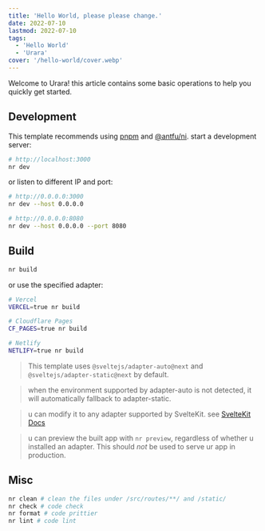 ```yaml
---
title: 'Hello World, please please change.'
date: 2022-07-10
lastmod: 2022-07-10
tags:
  - 'Hello World'
  - 'Urara'
cover: '/hello-world/cover.webp'
---
```


Welcome to Urara! this article contains some basic operations to help you quickly get started.

## Development

This template recommends using [pnpm](https://pnpm.io) and [@antfu/ni](https://github.com/antfu/ni). start a development server:

```bash
# http://localhost:3000
nr dev
```

or listen to different IP and port:

```bash
# http://0.0.0.0:3000
nr dev --host 0.0.0.0

# http://0.0.0.0:8080
nr dev --host 0.0.0.0 --port 8080
```

## Build

```bash
nr build
```

or use the specified adapter:

```bash
# Vercel
VERCEL=true nr build

# Cloudflare Pages
CF_PAGES=true nr build

# Netlify
NETLIFY=true nr build
```

> This template uses `@sveltejs/adapter-auto@next` and `@sveltejs/adapter-static@next` by default.

> when the environment supported by adapter-auto is not detected, it will automatically fallback to adapter-static.

> u can modify it to any adapter supported by SvelteKit. see [SvelteKit Docs](https://kit.svelte.dev/docs#adapters)

> u can preview the built app with `nr preview`, regardless of
> whether u installed an adapter. This should _not_ be used to serve
> ur app in production.

## Misc

```bash
nr clean # clean the files under /src/routes/**/ and /static/
nr check # code check
nr format # code prittier
nr lint # code lint
```
